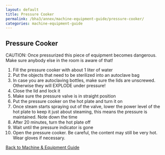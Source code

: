 ```yaml
---
layout: default
title: Pressure Cooker
permalink: /bha3/annex/machine-equipment-guide/pressure-cooker/
categories: machine-equipment-guide
---
```


## Pressure Cooker

CAUTION: Once pressurized this piece of equipment becomes dangerous. Make sure anybody else in the room is aware of that!

1. Fill the pressure cooker with about 1 liter of water
2. Put the objects that need to be sterilized into an autoclave bag
3. In case you are autoclaving bottles, make sure the lids are unscrewed. Otherwise they will EXPLODE under pressure!
4. Close the lid and lock it
5. Make sure the pressure valve is in straight position
6. Put the pressure cooker on the hot plate and turn it on
7. Once steam starts spraying out of the valve, lower the power level of the hot plate to keep it just about steaming, this means the pressure is maintained. Note down the time
8. After 20 minutes, turn the hot plate off
9. Wait until the pressure indicator is gone
10. Open the pressure cooker. Be careful, the content may still be very hot. Wear gloves if necessary.

[Back to Machine & Equipment Guide](/bha3/annex/machine-equipment-guide/)
